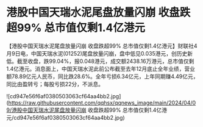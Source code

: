 # 港股中国天瑞水泥尾盘放量闪崩 收盘跌超99% 总市值仅剩1.4亿港元

【港股中国天瑞水泥尾盘放量闪崩 收盘跌超99%
总市值仅剩1.4亿港元】财联社4月9日电，中国天瑞水泥(01252)尾盘放量闪崩，盘中低见0.035港元，创历史新低。截至收盘，跌99.04%，报0.048港元，成交额2438.16万港元，总市值仅剩1.4亿港元。消息面上，中国天瑞水泥此前公布截至去年12月底止全年业绩，营业额78.89亿元人民币，同比跌28.6%。全年亏损6.34亿元，上年同期赚4.49亿元，同比由盈转亏；每股亏损22分，不派息。

![cd947e56f6af0380503063cf64aa4bb2.jpg](https://raw.githubusercontent.com/qqhsx/qqnews_image/main/2024/04/09/港股中国天瑞水泥尾盘放量闪崩 收盘跌超99% 总市值仅剩1.4亿港元/cd947e56f6af0380503063cf64aa4bb2.jpg)

